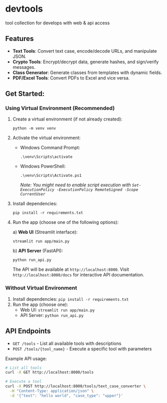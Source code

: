 # devtools
tool collection for develops with web &amp; api access


## Features

- **Text Tools**: Convert text case, encode/decode URLs, and manipulate JSON.
- **Crypto Tools**: Encrypt/decrypt data, generate hashes, and sign/verify messages.
- **Class Generator**: Generate classes from templates with dynamic fields.
- **PDF/Excel Tools**: Convert PDFs to Excel and vice versa.


## Get Started:

### Using Virtual Environment (Recommended)

1. Create a virtual environment (if not already created):
   ```
   python -m venv venv
   ```

2. Activate the virtual environment:
   - Windows Command Prompt: 
     ```
     .\venv\Scripts\activate
     ```
   - Windows PowerShell: 
     ```
     .\venv\Scripts\Activate.ps1
     ```
     *Note: You might need to enable script execution with `Set-ExecutionPolicy -ExecutionPolicy RemoteSigned -Scope CurrentUser`*

3. Install dependencies:
   ```
   pip install -r requirements.txt
   ```

4. Run the app (choose one of the following options):

   a) **Web UI** (Streamlit interface):
   ```
   streamlit run app/main.py
   ```

   b) **API Server** (FastAPI):
   ```
   python run_api.py
   ```
   The API will be available at `http://localhost:8000`. Visit `http://localhost:8000/docs` for interactive API documentation.

### Without Virtual Environment

1. Install dependencies: `pip install -r requirements.txt`
2. Run the app (choose one):
   - Web UI: `streamlit run app/main.py`
   - API Server: `python run_api.py`

## API Endpoints

- `GET /tools` - List all available tools with descriptions
- `POST /tools/{tool_name}` - Execute a specific tool with parameters

Example API usage:
```bash
# List all tools
curl -X GET http://localhost:8000/tools

# Execute a tool
curl -X POST http://localhost:8000/tools/text_case_converter \
  -H "Content-Type: application/json" \
  -d '{"text": "hello world", "case_type": "upper"}'